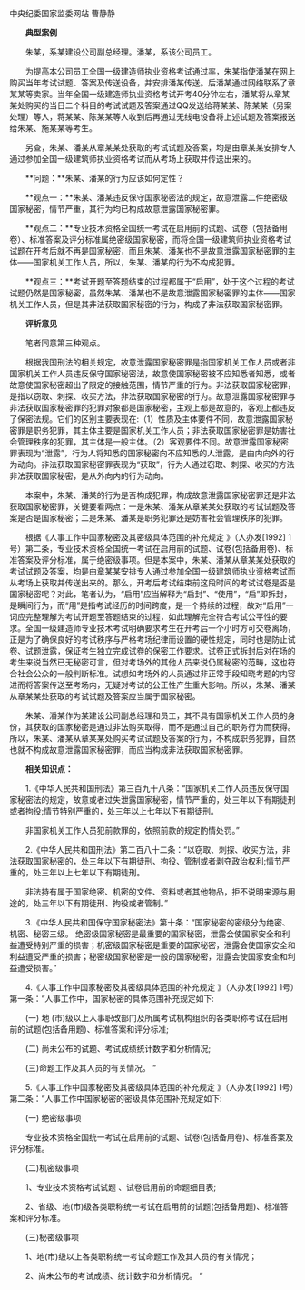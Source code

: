 中央纪委国家监委网站 曹静静

　　**典型案例**

　　朱某，系某建设公司副总经理。潘某，系该公司员工。

　　为提高本公司员工全国一级建造师执业资格考试通过率，朱某指使潘某在网上购买当年考试试题、答案及传送设备，并安排潘某传送。后潘某通过网络联系了章某某等卖家。当年全国一级建造师执业资格考试开考40分钟左右，潘某将从章某某处购买的当日二个科目的考试试题及答案通过QQ发送给蒋某某、陈某某（另案处理）等人，蒋某某、陈某某等人收到后再通过无线电设备将上述试题及答案报送给朱某、施某某等考生。

　　另查，朱某、潘某从章某某处获取的考试试题及答案，均是由章某某安排专人通过参加全国一级建筑师执业资格考试而从考场上获取并传送出来的。

　　**问题：**朱某、潘某的行为应该如何定性？

　　**观点一：**朱某、潘某违反保守国家秘密法的规定，故意泄露二件绝密级国家秘密，情节严重，其行为均已构成故意泄露国家秘密罪。

　　**观点二：**专业技术资格全国统一考试在启用前的试题、试卷（包括备用卷）、标准答案及评分标准属绝密级国家秘密，而将全国一级建筑师执业资格考试试题在开考后就不再是国家秘密，而且朱某、潘某也不是故意泄露国家秘密罪的主体——国家机关工作人员，所以，朱某、潘某的行为不构成犯罪。

　　**观点三：**考试开题至答题结束的过程都属于“启用”，处于这个过程的考试试题仍然是国家秘密，虽然朱某、潘某也不是故意泄露国家秘密罪的主体——国家机关工作人员，但是其非法获取国家秘密的行为，构成了非法获取国家秘密罪。

　　**评析意见**

　　笔者同意第三种观点。

　　根据我国刑法的相关规定，故意泄露国家秘密罪是指国家机关工作人员或者非国家机关工作人员违反保守国家秘密法，故意使国家秘密被不应知悉者知悉，或者故意使国家秘密超出了限定的接触范围，情节严重的行为。非法获取国家秘密罪，是指以窃取、刺探、收买方法，非法获取国家秘密的行为。故意泄露国家秘密罪与非法获取国家秘密罪的犯罪对象都是国家秘密，主观上都是故意的，客观上都违反了保密法规。它们的区别主要表现在:（1）性质及主体要件不同，故意泄露国家秘密罪是职务犯罪，其主体主要是国家机关工作人员；非法获取国家秘密罪是妨害社会管理秩序的犯罪，其主体是一般主体。（2）客观要件不同。故意泄露国家秘密罪表现为“泄露”，行为人将知悉的国家秘密向不应知悉的人泄露，是由内向外的行为动向。非法获取国家秘密罪表现为“获取”，行为人通过窃取、刺探、收买的方法非法获取国家秘密，是从外向内的行为动向。

　　本案中，朱某、潘某的行为是否构成犯罪，构成故意泄露国家秘密罪还是非法获取国家秘密罪，关键要看两点：一是朱某、潘某从章某某处获取的考试试题及答案是否是国家秘密；二是朱某、潘某是职务犯罪还是妨害社会管理秩序的犯罪。

　　根据《人事工作中国家秘密及其密级具体范围的补充规定 》（人办发\[1992\] 1号）第二条，专业技术资格全国统一考试在启用前的试题、试卷(包括备用卷)、标准答案及评分标准，属于绝密级事项。但是本案中，朱某、潘某从章某某处获取的考试试题及答案，均是由章某某安排专人通过参加全国一级建筑师执业资格考试而从考场上获取并传送出来的。那么，开考后考试结束前这段时间的考试试卷是否是国家秘密呢？对此，笔者认为，“启用”应当解释为“启封”、“使用”，“启”即拆封，是瞬间行为，而“用”是指考试经历的时间跨度，是一个持续的过程，故对“启用”一词应完整理解为考试开题至答题结束的过程，如此理解完全符合考试公平性的要求。全国一级建造师专业技术考试明确要求考生在开考后一个小时方可交卷离场，正是为了确保良好的考试秩序与严格考场纪律而设置的硬性规定，同时也是防止试卷、试题泄露，保证考生独立完成试卷的保密工作要求。试卷正式拆封后对在场的考生来说当然已无秘密可言，但对考场外的其他人员来说仍属秘密的范畴，这也符合社会公众的一般判断标准。试想如考场外的人员通过非正常手段知晓考题的内容进而将答案传送至考场内，无疑对考试的公正性产生重大影响。所以，朱某、潘某从章某某处获取的考试试题及答案应当属于国家秘密。

　　朱某、潘某作为某建设公司副总经理和员工，其不具有国家机关工作人员的身份，其获取的国家秘密是通过非法购买取得，而不是通过自己的职务行为而获得。所以，朱某、潘某从章某某处购买考试试题及答案的行为，不构成职务犯罪，自然也就不构成故意泄露国家秘密罪，而应当构成非法获取国家秘密罪。

　　**相关知识点：**

　　1.《中华人民共和国刑法》第三百九十八条：“国家机关工作人员违反保守国家秘密法的规定，故意或者过失泄露国家秘密，情节严重的，处三年以下有期徒刑或者拘役;情节特别严重的，处三年以上七年以下有期徒刑。

　　非国家机关工作人员犯前款罪的，依照前款的规定酌情处罚。”

　　2.《中华人民共和国刑法》第二百八十二条：“以窃取、刺探、收买方法，非法获取国家秘密的，处三年以下有期徒刑、拘役、管制或者剥夺政治权利;情节严重的，处三年以上七年以下有期徒刑。

　　非法持有属于国家绝密、机密的文件、资料或者其他物品，拒不说明来源与用途的，处三年以下有期徒刑、拘役或者管制。”

　　3.《中华人民共和国保守国家秘密法》第十条：“国家秘密的密级分为绝密、机密、秘密三级。 绝密级国家秘密是最重要的国家秘密，泄露会使国家安全和利益遭受特别严重的损害；机密级国家秘密是重要的国家秘密，泄露会使国家安全和利益遭受严重的损害；秘密级国家秘密是一般的国家秘密，泄露会使国家安全和利益遭受损害。”

　　4.《人事工作中国家秘密及其密级具体范围的补充规定 》（人办发\[1992\] 1号）　第一条：“人事工作中，国家秘密的具体范围补充规定如下:

　　(一) 地 (市)级以上人事职改部门及所属考试机构组织的各类职称考试在启用前的试题(包括备用题)、标准答案和评分标准;

　　(二) 尚未公布的试题、考试成绩统计数字和分析情况;

　　(三)命题工作及其人员的有关情况。 ”

　　5.《人事工作中国家秘密及其密级具体范围的补充规定 》（人办发\[1992\] 1号）第二条：“人事工作中国家秘密的密级具体范围补充规定如下:

　　(一) 绝密级事项

　　专业技术资格全国统一考试在启用前的试题、试卷(包括备用卷)、标准答案及评分标准。

　　(二)机密级事项

　　1、专业技术资格考试试题 、试卷启用前的命题细目表;

　　2、省级、地(市)级各类职称统一考试在启用前的试题(包括备用题)、标准答案和评分标准。

　　(三)秘密级事项

　　1、地(市)级以上各类职称统一考试命题工作及其人员的有关情况；

　　2、尚未公布的考试成绩、统计数字和分析情况。 ”